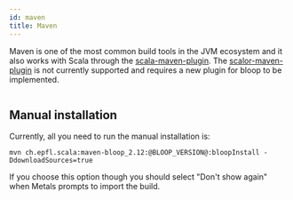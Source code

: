 ```yaml
---
id: maven
title: Maven
---
```


Maven is one of the most common build tools in the JVM ecosystem and it also
works with Scala through the
[scala-maven-plugin](https://davidb.github.io/scala-maven-plugin/usage.html).
The [scalor-maven-plugin](https://github.com/random-maven/scalor-maven-plugin)
is not currently supported and requires a new plugin for bloop to be
implemented.

```scala mdoc:automatic-installation:Maven
```

## Manual installation

Currently, all you need to run the manual installation is:

`mvn ch.epfl.scala:maven-bloop_2.12:@BLOOP_VERSION@:bloopInstall -DdownloadSources=true`

If you choose this option though you should select "Don't show again" when
Metals prompts to import the build.
